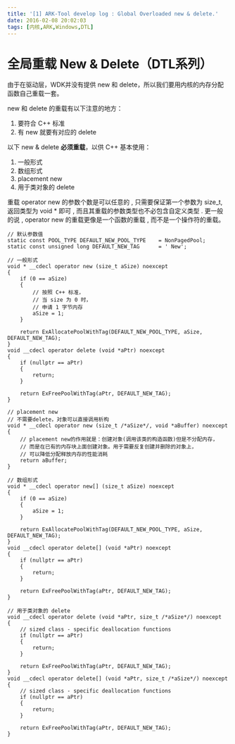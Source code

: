 ```yaml
---
title: '[1] ARK-Tool develop log : Global Overloaded new & delete.'
date: 2016-02-08 20:02:03
tags: [内核,ARK,Windows,DTL]
---
```


# 全局重载 New & Delete（DTL系列）

由于在驱动层，WDK并没有提供 new 和 delete，所以我们要用内核的内存分配函数自己重载一套。

new 和 delete 的重载有以下注意的地方：

1. 要符合 C++ 标准
2. 有 new 就要有对应的 delete

以下 new & delete **必须重载**，以供 C++ 基本使用：

1. 一般形式
2. 数组形式
3. placement new
4. 用于类对象的 delete

重载 operator new 的参数个数是可以任意的 , 只需要保证第一个参数为 size_t, 返回类型为 void * 即可 , 而且其重载的参数类型也不必包含自定义类型 . 更一般的说 , operator new 的重载更像是一个函数的重载 , 而不是一个操作符的重载。

<!--more-->

```
// 默认参数值
static const POOL_TYPE DEFAULT_NEW_POOL_TYPE    = NonPagedPool;
static const unsigned long DEFAULT_NEW_TAG      = ' New';

// 一般形式
void * __cdecl operator new (size_t aSize) noexcept
{
    if (0 == aSize)
    {
        // 按照 C++ 标准，
        // 当 size 为 0 时，
        // 申请 1 字节内存
        aSize = 1;
    }
    
    return ExAllocatePoolWithTag(DEFAULT_NEW_POOL_TYPE, aSize, DEFAULT_NEW_TAG);
}
void __cdecl operator delete (void *aPtr) noexcept
{
    if (nullptr == aPtr)
    {
        return;
    }

    return ExFreePoolWithTag(aPtr, DEFAULT_NEW_TAG);
}

// placement new
// 不需要delete，对象可以直接调用析构
void * __cdecl operator new (size_t /*aSize*/, void *aBuffer) noexcept
{
    // placement new的作用就是：创建对象(调用该类的构造函数)但是不分配内存，
    // 而是在已有的内存块上面创建对象。用于需要反复创建并删除的对象上，
    // 可以降低分配释放内存的性能消耗
    return aBuffer;
}

// 数组形式
void * __cdecl operator new[] (size_t aSize) noexcept
{
    if (0 == aSize)
    {
        aSize = 1;
    }

    return ExAllocatePoolWithTag(DEFAULT_NEW_POOL_TYPE, aSize, DEFAULT_NEW_TAG);
}
void __cdecl operator delete[] (void *aPtr) noexcept
{
    if (nullptr == aPtr)
    {
        return;
    }

    return ExFreePoolWithTag(aPtr, DEFAULT_NEW_TAG);
}

// 用于类对象的 delete
void __cdecl operator delete (void *aPtr, size_t /*aSize*/) noexcept
{
    // sized class - specific deallocation functions
    if (nullptr == aPtr)
    {
        return;
    }

    return ExFreePoolWithTag(aPtr, DEFAULT_NEW_TAG);
}
void __cdecl operator delete[] (void *aPtr, size_t /*aSize*/) noexcept
{
    // sized class - specific deallocation functions
    if (nullptr == aPtr)
    {
        return;
    }

    return ExFreePoolWithTag(aPtr, DEFAULT_NEW_TAG);
}
```

